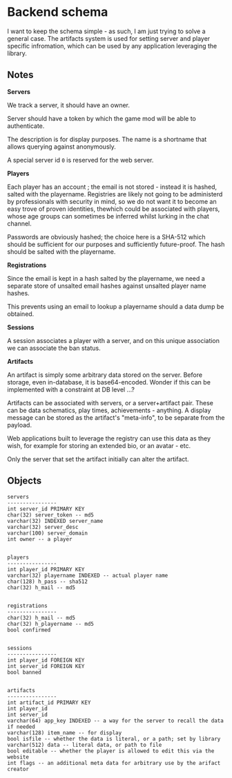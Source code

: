 # Backend schema

I want to keep the schema simple - as such, I am just trying to solve a general case. The artifacts system is used for setting server and player specific infromation, which can be used by any application leveraging the library.

## Notes

**Servers**

We track a server, it should have an owner.

Server should have a token by which the game mod will be able to authenticate.

The description is for display purposes. The name is a shortname that allows querying against anonymously.

A special server id `0` is reserved for the web server.

**Players**

Each player has an account ; the email is not stored - instead it is hashed, salted with the playername. Registries are likely not going to be administerd by professionals with security in mind, so we do not want it to become an easy trove of proven identities, thewhich could be associated with players, whose age groups can sometimes be inferred whilst lurking in the chat channel.

Passwords are obviously hashed; the choice here is a SHA-512 which should be sufficient for our purposes and sufficiently future-proof. The hash should be salted with the playername.

**Registrations**

Since the email is kept in a hash salted by the playername, we need a separate store of unsalted email hashes against unsalted player name hashes.

This prevents using an email to lookup a playername should a data dump be obtained.

**Sessions**

A session associates a player with a server, and on this unique association we can associate the ban status.

**Artifacts**

An artifact is simply some arbitrary data stored on the server. Before storage, even in-database, it is base64-encoded. Wonder if this can be implemented with a constraint at DB level ...?

Artifacts can be associated with servers, or a server+artifact pair. These can be data schematics, play times, achievements - anything. A display message can be stored as the artifact's "meta-info", to be separate from the payload.

Web applications built to leverage the registry can use this data as they wish, for example for storing an extended bio, or an avatar - etc.

Only the server that set the artifact initially can alter the artifact.

## Objects

	servers
	----------------
	int server_id PRIMARY KEY
	char(32) server_token -- md5
	varchar(32) INDEXED server_name
	varchar(32) server_desc
	varchar(100) server_domain
	int owner -- a player


	players
	----------------
	int player_id PRIMARY KEY
	varchar(32) playername INDEXED -- actual player name
	char(128) h_pass -- sha512
	char(32) h_mail -- md5

	
	registrations
	----------------
	char(32) h_mail -- md5
	char(32) h_playername -- md5
	bool confirmed
	

	sessions
	----------------
	int player_id FOREIGN KEY
	int server_id FOREIGN KEY
	bool banned


	artifacts
	----------------
	int artifact_id PRIMARY KEY
	int player_id
	int server_id
	varchar(64) app_key INDEXED -- a way for the server to recall the data if needed
	varchar(128) item_name -- for display
	bool isfile -- whether the data is literal, or a path; set by library
	varchar(512) data -- literal data, or path to file
	bool editable -- whether the player is allowed to edit this via the website
	int flags -- an additional meta data for arbitrary use by the arifact creator
